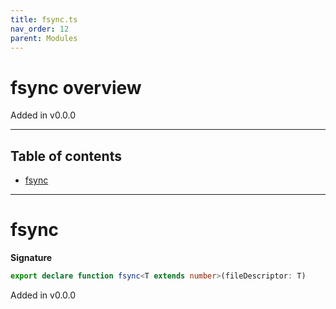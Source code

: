 ```yaml
---
title: fsync.ts
nav_order: 12
parent: Modules
---
```


# fsync overview

Added in v0.0.0

---

<h2 class="text-delta">Table of contents</h2>

- [fsync](#fsync)

---

# fsync

**Signature**

```ts
export declare function fsync<T extends number>(fileDescriptor: T)
```

Added in v0.0.0
